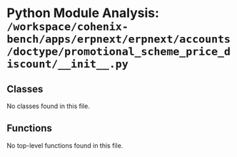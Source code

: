# Python Module Analysis: `/workspace/cohenix-bench/apps/erpnext/erpnext/accounts/doctype/promotional_scheme_price_discount/__init__.py`

## Classes

No classes found in this file.


## Functions

No top-level functions found in this file.
